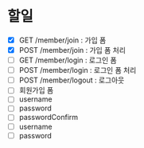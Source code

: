 # 할일

- [x] GET /member/join : 가입 폼
- [x] POST /member/join : 가입 폼 처리
- [ ] GET /member/login : 로그인 폼
- [ ] POST /member/login : 로그인 폼 처리
- [ ] POST /member/logout : 로그아웃
- [ ] 회원가입 폼
- [ ] username
- [ ] password
- [ ] passwordConfirm
- [ ] username
- [ ] password